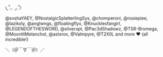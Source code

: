  𐔌՞꜆.  ̫.꜀՞𐦯

@sxshaYAEY, @NostalgicSplatterlingSys, @chomperoni, @rosiepiee, @lazikoly, @anglwngs, @floatingflyx, @Knucklesfangirl, @LEGENDOFTHESWORD, @silverxpt, @Pac3dShadowz, @TSR-Bromega, @MoonlitMelanchol, @astxrox, @Valmpyre, @T2XIIL and more ♥︎ (all incredible!)

 ＼（＠￣∇￣＠）／
